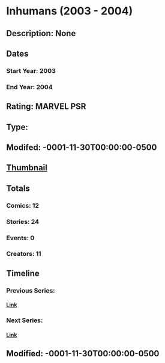 # Inhumans (2003 - 2004)
## Description: None
## Dates
### Start Year: 2003
### End Year: 2004
## Rating: MARVEL PSR
## Type: 
## Modifed: -0001-11-30T00:00:00-0500
## [Thumbnail](http://i.annihil.us/u/prod/marvel/i/mg/9/70/4bb6845e21e9a.jpg)
## Totals
### Comics: 12
### Stories: 24
### Events: 0
### Creators: 11
## Timeline
### Previous Series: 
#### [Link]()
### Next Series: 
#### [Link]()
## Modified: -0001-11-30T00:00:00-0500